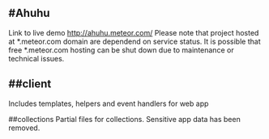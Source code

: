 #Ahuhu
-----------------
Link to live demo http://ahuhu.meteor.com/
Please note that project hosted at *.meteor.com domain are dependend on service status. It is possible that free *.meteor.com hosting can be shut down due to maintenance or technical issues.

##client
-----------------
Includes templates, helpers and event handlers for web app

##collections
Partial files for collections. Sensitive app data has been removed.
